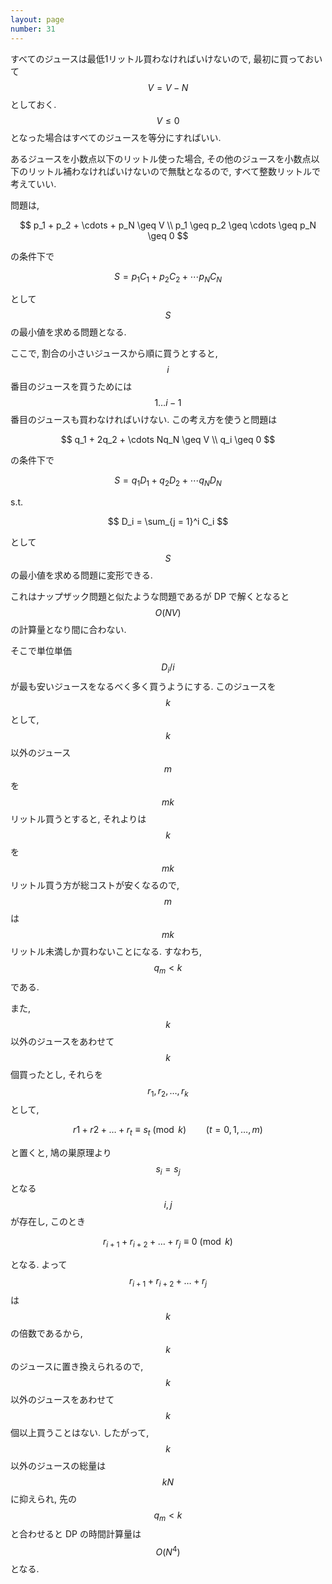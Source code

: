 ```yaml
---
layout: page
number: 31
---
```

すべてのジュースは最低1リットル買わなければいけないので, 最初に買っておいて $$ V = V - N $$ としておく. $$ V \leq 0 $$ となった場合はすべてのジュースを等分にすればいい.

あるジュースを小数点以下のリットル使った場合, その他のジュースを小数点以下のリットル補わなければいけないので無駄となるので, すべて整数リットルで考えていい.

問題は,

$$
p_1 + p_2 + \cdots + p_N \geq V \\
p_1 \geq p_2 \geq \cdots \geq p_N \geq 0
$$

の条件下で

$$
S = p_1C_1 + p_2C_2 + \cdots p_NC_N
$$

として $$ S $$ の最小値を求める問題となる.

ここで, 割合の小さいジュースから順に買うとすると, $$ i $$ 番目のジュースを買うためには $$1 \dots i - 1$$ 番目のジュースも買わなければいけない. この考え方を使うと問題は

$$
q_1 + 2q_2 + \cdots Nq_N \geq V \\
q_i \geq 0
$$

の条件下で

$$
S = q_1D_1 + q_2D_2 + \cdots q_ND_N
$$

s.t.

$$
D_i = \sum_{j = 1}^i C_i
$$

として $$ S $$ の最小値を求める問題に変形できる.

これはナップザック問題と似たような問題であるが DP で解くとなると $$ O(NV) $$ の計算量となり間に合わない.

そこで単位単価 $$ D_i/i $$ が最も安いジュースをなるべく多く買うようにする. このジュースを $$ k $$ として, $$ k $$ 以外のジュース $$ m $$ を $$ mk $$ リットル買うとすると, それよりは $$ k $$ を $$ mk $$ リットル買う方が総コストが安くなるので, $$ m $$ は $$ mk $$ リットル未満しか買わないことになる. すなわち, $$ q_m \lt k $$ である.

また, $$ k $$ 以外のジュースをあわせて $$ k $$ 個買ったとし, それらを $$ r_1, r_2, \dots, r_k $$ として,

$$
r1 + r2 + \dots + r_t \equiv s_t \pmod k \qquad (t = 0, 1, \dots, m)
$$

と置くと, 鳩の巣原理より $$ s_i = s_j $$ となる $$ i, j $$ が存在し, このとき

$$
r_{i + 1} + r_{i + 2} + \dots + r_j \equiv 0 \pmod k
$$

となる. よって $$ r_{i + 1} + r_{i + 2} + \dots + r_j $$ は $$ k $$ の倍数であるから, $$ k $$ のジュースに置き換えられるので, $$ k $$ 以外のジュースをあわせて $$ k $$ 個以上買うことはない. したがって, $$ k $$ 以外のジュースの総量は $$ kN $$ に抑えられ, 先の $$ q_m \lt k $$ と合わせると DP の時間計算量は $$ O(N^4) $$ となる.
